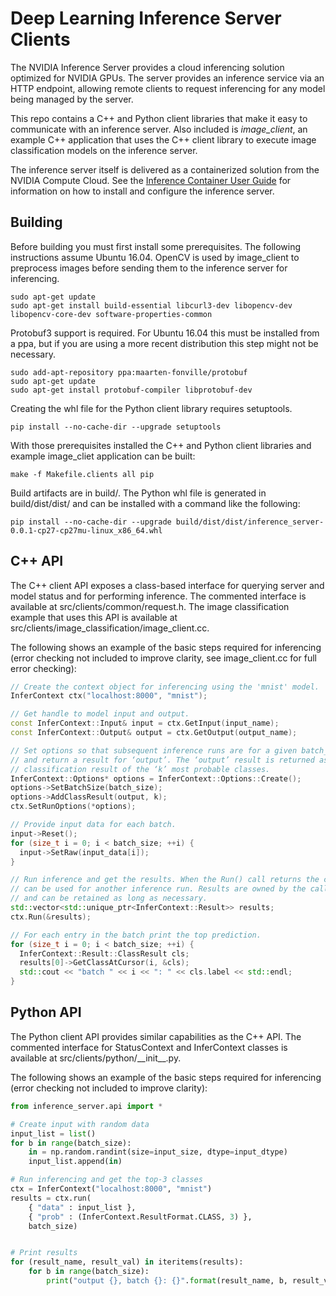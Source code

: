 # Deep Learning Inference Server Clients

The NVIDIA Inference Server provides a cloud inferencing solution
optimized for NVIDIA GPUs. The server provides an inference service
via an HTTP endpoint, allowing remote clients to request inferencing
for any model being managed by the server.

This repo contains a C++ and Python client libraries that make it easy
to communicate with an inference server. Also included is
*image_client*, an example C++ application that uses the C++ client
library to execute image classification models on the inference
server.

The inference server itself is delivered as a containerized solution
from the NVIDIA Compute Cloud. See the
[Inference Container User Guide](http://docs.nvidia.com/deeplearning/dgx/index.html)
for information on how to install and configure the inference server.

## Building

Before building you must first install some prerequisites. The
following instructions assume Ubuntu 16.04. OpenCV is used by
image_client to preprocess images before sending them to the inference
server for inferencing.

    sudo apt-get update
    sudo apt-get install build-essential libcurl3-dev libopencv-dev libopencv-core-dev software-properties-common

Protobuf3 support is required. For Ubuntu 16.04 this must be installed
from a ppa, but if you are using a more recent distribution this step
might not be necessary.

    sudo add-apt-repository ppa:maarten-fonville/protobuf
    sudo apt-get update
    sudo apt-get install protobuf-compiler libprotobuf-dev

Creating the whl file for the Python client library requires setuptools.

    pip install --no-cache-dir --upgrade setuptools

With those prerequisites installed the C++ and Python client libraries
and example image_cliet application can be built:

    make -f Makefile.clients all pip

Build artifacts are in build/.  The Python whl file is generated in
build/dist/dist/ and can be installed with a command like the following:

    pip install --no-cache-dir --upgrade build/dist/dist/inference_server-0.0.1-cp27-cp27mu-linux_x86_64.whl

## C++ API

The C++ client API exposes a class-based interface for querying server
and model status and for performing inference. The commented interface
is available at src/clients/common/request.h. The image classification
example that uses this API is available at
src/clients/image_classification/image_client.cc.

The following shows an example of the basic steps required for
inferencing (error checking not included to improve clarity, see
image_client.cc for full error checking):

```c++
// Create the context object for inferencing using the 'mnist' model.
InferContext ctx("localhost:8000", "mnist");

// Get handle to model input and output.
const InferContext::Input& input = ctx.GetInput(input_name);
const InferContext::Output& output = ctx.GetOutput(output_name);

// Set options so that subsequent inference runs are for a given batch_size
// and return a result for ‘output’. The ‘output’ result is returned as a
// classification result of the ‘k’ most probable classes.
InferContext::Options* options = InferContext::Options::Create();
options->SetBatchSize(batch_size);
options->AddClassResult(output, k);
ctx.SetRunOptions(*options);

// Provide input data for each batch.
input->Reset();
for (size_t i = 0; i < batch_size; ++i) {
  input->SetRaw(input_data[i]);
}

// Run inference and get the results. When the Run() call returns the ctx
// can be used for another inference run. Results are owned by the caller
// and can be retained as long as necessary.
std::vector<std::unique_ptr<InferContext::Result>> results;
ctx.Run(&results);

// For each entry in the batch print the top prediction.
for (size_t i = 0; i < batch_size; ++i) {
  InferContext::Result::ClassResult cls;
  results[0]->GetClassAtCursor(i, &cls);
  std::cout << "batch " << i << ": " << cls.label << std::endl;
}
```

## Python API

The Python client API provides similar capabilities as the C++
API. The commented interface for StatusContext and InferContext
classes is available at src/clients/python/\_\_init\_\_.py.

The following shows an example of the basic steps required for
inferencing (error checking not included to improve clarity):

```python
from inference_server.api import *

# Create input with random data
input_list = list()
for b in range(batch_size):
    in = np.random.randint(size=input_size, dtype=input_dtype)
    input_list.append(in)

# Run inferencing and get the top-3 classes
ctx = InferContext("localhost:8000", "mnist")
results = ctx.run(
    { "data" : input_list },
    { "prob" : (InferContext.ResultFormat.CLASS, 3) },
    batch_size)


# Print results
for (result_name, result_val) in iteritems(results):
    for b in range(batch_size):
        print("output {}, batch {}: {}".format(result_name, b, result_val[b]))
```
